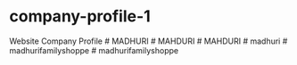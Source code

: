 # company-profile-1
Website Company Profile
#   M A D H U R I  
 #   M A H D U R I  
 #   M A H D U R I  
 #   m a d h u r i  
 #   m a d h u r i f a m i l y s h o p p e  
 #   m a d h u r i f a m i l y s h o p p e  
 
